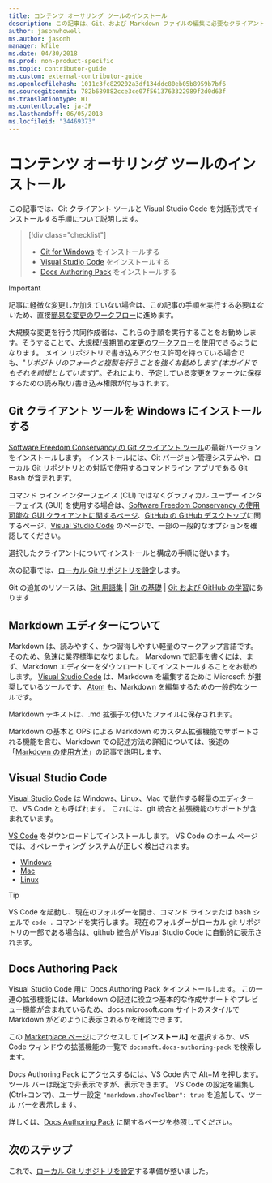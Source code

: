 ```yaml
---
title: コンテンツ オーサリング ツールのインストール
description: この記事は、Git、および Markdown ファイルの編集に必要なクライアント ツールのダウンロードとインストールに役立ちます。
author: jasonwhowell
ms.author: jasonh
manager: kfile
ms.date: 04/30/2018
ms.prod: non-product-specific
ms.topic: contributor-guide
ms.custom: external-contributor-guide
ms.openlocfilehash: 1011c3fc829202a3df134ddc80eb05b8959b7bf6
ms.sourcegitcommit: 782b689882cce3ce07f5613763322989f2d0d63f
ms.translationtype: HT
ms.contentlocale: ja-JP
ms.lasthandoff: 06/05/2018
ms.locfileid: "34469373"
---
```

# <a name="install-content-authoring-tools"></a>コンテンツ オーサリング ツールのインストール

この記事では、Git クライアント ツールと Visual Studio Code を対話形式でインストールする手順について説明します。
> [!div class="checklist"]
> * [Git for Windows](https://git-scm.com/download/win) をインストールする
> * [Visual Studio Code](https://code.visualstudio.com/) をインストールする
> * [Docs Authoring Pack](https://marketplace.visualstudio.com/items?itemName=docsmsft.docs-authoring-pack) をインストールする

>[!IMPORTANT]
> 記事に軽微な変更しか加えていない場合は、この記事の手順を実行する必要は*ない*ため、直接[簡易な変更のワークフロー](index.md#quick-edits-to-existing-documents)に進めます。
>
> 大規模な変更を行う共同作成者は、これらの手順を実行することをお勧めします。そうすることで、[大規模/長期間の変更のワークフロー](how-to-write-workflows-major.md)を使用できるようになります。 メイン リポジトリで書き込みアクセス許可を持っている場合でも、"*リポジトリのフォークと複製を行うことを強くお勧めします (本ガイドでもそれを前提としています)*"。それにより、予定している変更をフォークに保存するための読み取り/書き込み権限が付与されます。

## <a name="install-git-client-tools-on-windows"></a>Git クライアント ツールを Windows にインストールする

 [Software Freedom Conservancy の Git クライアント ツール](https://git-scm.com/download/)の最新バージョンをインストールします。 インストールには、Git バージョン管理システムや、ローカル Git リポジトリとの対話で使用するコマンドライン アプリである Git Bash が含まれます。

コマンド ライン インターフェイス (CLI) ではなくグラフィカル ユーザー インターフェイス (GUI) を使用する場合は、[Software Freedom Conservancy の使用可能な GUI クライアントに関するページ](https://git-scm.com/downloads/guis)、[GitHub の GitHub デスクトップ](https://desktop.github.com/)に関するページ、[Visual Studio Code](https://www.visualstudio.com/products/code-vs.aspx) のページで、一部の一般的なオプションを確認してください。

選択したクライアントについてインストールと構成の手順に従います。

次の記事では、[ローカル Git リポジトリを設定](get-started-setup-local.md)します。

   Git の追加のリソースは、[Git 用語集](https://help.github.com/articles/github-glossary) | [Git の基礎](https://git-scm.com/book/en/v2/Getting-Started-Git-Basics) | [Git および GitHub の学習](https://help.github.com/articles/good-resources-for-learning-git-and-github/)にあります

## <a name="understand-markdown-editors"></a>Markdown エディターについて

Markdown は、読みやすく、かつ習得しやすい軽量のマークアップ言語です。 そのため、急速に業界標準になりました。 Markdown で記事を書くには、まず、Markdown エディターをダウンロードしてインストールすることをお勧めします。  [Visual Studio Code](https://code.visualstudio.com/) は、Markdown を編集するために Microsoft が推奨しているツールです。 [Atom](https://atom.io) も、Markdown を編集するための一般的なツールです。

Markdown テキストは、.md 拡張子の付いたファイルに保存されます。

Markdown の基本と OPS による Markdown のカスタム拡張機能でサポートされる機能を含む、Markdown での記述方法の詳細については、後述の「[Markdown の使用方法](how-to-write-use-markdown.md)」の記事で説明します。

## <a name="visual-studio-code"></a>Visual Studio Code

[Visual Studio Code](https://code.visualstudio.com/) は Windows、Linux、Mac で動作する軽量のエディターで、VS Code とも呼ばれます。 これには、git 統合と拡張機能のサポートが含まれています。

[VS Code](https://code.visualstudio.com/) をダウンロードしてインストールします。 VS Code のホーム ページでは、オペレーティング システムが正しく検出されます。

- [Windows](https://code.visualstudio.com/docs/setup/windows)
- [Mac](https://code.visualstudio.com/docs/setup/mac)
- [Linux](https://code.visualstudio.com/docs/setup/linux)

> [!TIP]
> VS Code を起動し、現在のフォルダーを開き、コマンド ラインまたは bash シェルで `code .` コマンドを実行します。 現在のフォルダーがローカル git リポジトリの一部である場合は、github 統合が Visual Studio Code に自動的に表示されます。

## <a name="docs-authoring-pack"></a>Docs Authoring Pack
Visual Studio Code 用に Docs Authoring Pack をインストールします。 この一連の拡張機能には、Markdown の記述に役立つ基本的な作成サポートやプレビュー機能が含まれているため、docs.microsoft.com サイトのスタイルで Markdown がどのように表示されるかを確認できます。

   この [Marketplace ページ](https://marketplace.visualstudio.com/items?itemName=docsmsft.docs-authoring-pack)にアクセスして **[インストール]** を選択するか、VS Code ウィンドウの拡張機能の一覧で `docsmsft.docs-authoring-pack` を検索します。 

   Docs Authoring Pack にアクセスするには、VS Code 内で Alt+M を押します。 ツール バーは既定で非表示ですが、表示できます。 VS Code の設定を編集し (Ctrl+コンマ)、ユーザー設定 `"markdown.showToolbar": true` を追加して、ツール バーを表示します。

   詳しくは、[Docs Authoring Pack](how-to-write-docs-auth-pack.md) に関するページを参照してください。


## <a name="next-steps"></a>次のステップ

これで、[ローカル Git リポジトリを設定](get-started-setup-local.md)する準備が整いました。
